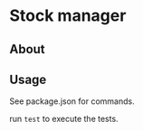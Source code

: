 # Stock manager

## About


## Usage

See package.json for commands.

run ```test``` to execute the tests.

